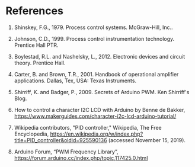 # References

1.	Shinskey, F.G., 1979. Process control systems. McGraw-Hill, Inc.. 

2.	Johnson, C.D., 1999. Process control instrumentation technology. Prentice Hall PTR. 

3.	Boylestad, R.L. and Nashelsky, L., 2012. Electronic devices and circuit theory. Prentice Hall. 

4.	Carter, B. and Brown, T.R., 2001. Handbook of operational amplifier applications. Dallas, Tex, USA: Texas Instruments. 

5.	Shirriff, K. and Badger, P., 2009. Secrets of Arduino PWM. Ken Shirriff's Blog. 

6.	How to control a character I2C LCD with Arduino by Benne de Bakker, 
https://www.makerguides.com/character-i2c-lcd-arduino-tutorial/ 

7.	Wikipedia contributors, "PID controller," Wikipedia, The Free Encyclopedia, https://en.wikipedia.org/w/index.php?title=PID_controller&oldid=925590136 (accessed November 15, 2019). 

8.	Arduino Forum, “PWM Frequency Library”, https://forum.arduino.cc/index.php/topic,117425.0.html
